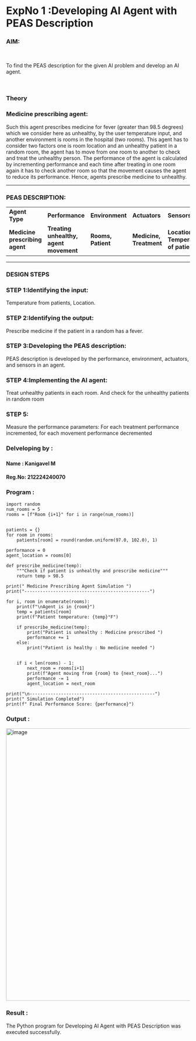 <h1>ExpNo 1 :Developing AI Agent with PEAS Description</h1>



<h3>AIM:</h3>
<br>
<p>To find the PEAS description for the given AI problem and develop an AI agent.</p>
<br>
<h3>Theory</h3>
<h3>Medicine prescribing agent:</h3>
<p>Such this agent prescribes medicine for fever (greater than 98.5 degrees) which we consider here as unhealthy, by the user temperature input, and another environment is rooms in the hospital (two rooms). This agent has to consider two factors one is room location and an unhealthy patient in a random room, the agent has to move from one room to another to check and treat the unhealthy person. The performance of the agent is calculated by incrementing performance and each time after treating in one room again it has to check another room so that the movement causes the agent to reduce its performance. Hence, agents prescribe medicine to unhealthy.</p>
<hr>
<h3>PEAS DESCRIPTION:</h3>
<table>
  <tr>
    <td><strong>Agent Type</strong></td>
    <td><strong>Performance</strong></td>
     <td><strong>Environment</strong></td>
    <td><strong>Actuators</strong></td>
    <td><strong>Sensors</strong></td>
  </tr>
    <tr>
    <td><strong>Medicine prescribing agent</strong></td>
    <td><strong>Treating unhealthy, agent movement</strong></td>
     <td><strong>Rooms, Patient</strong></td>
    <td><strong>Medicine, Treatment</strong></td>
    <td><strong>Location, Temperature of patient</strong></td>
  </tr>
</table>
<hr>
<H3>DESIGN STEPS</H3>
<h3>STEP 1:Identifying the input:</h3>
<p>Temperature from patients, Location.</p>
<h3>STEP 2:Identifying the output:</h3>
<p>Prescribe medicine if the patient in a random has a fever.</p>
<h3>STEP 3:Developing the PEAS description:</h3>
<p>PEAS description is developed by the performance, environment, actuators, and sensors in an agent.</p>
<h3>STEP 4:Implementing the AI agent:</h3>
<p>Treat unhealthy patients in each room. And check for the unhealthy patients in random room</p>
<h3>STEP 5:</h3>
<p>Measure the performance parameters: For each treatment performance incremented, for each movement performance decremented</p>
<h3>Delveloping by :<h3>
  <h4>Name : Kanigavel M <h4>
    <h4>Reg.No: 212224240070 <h4>
<H3>Program :</H3>
    
    import random
    num_rooms = 5   
    rooms = [f"Room {i+1}" for i in range(num_rooms)]


    patients = {}
    for room in rooms:
        patients[room] = round(random.uniform(97.0, 102.0), 1)

    performance = 0
    agent_location = rooms[0] 

    def prescribe_medicine(temp):
        """Check if patient is unhealthy and prescribe medicine"""
        return temp > 98.5

    print(" Medicine Prescribing Agent Simulation ")
    print("------------------------------------------------")

    for i, room in enumerate(rooms):
        print(f"\nAgent is in {room}")
        temp = patients[room]
        print(f"Patient temperature: {temp}°F")
    
        if prescribe_medicine(temp):
            print("Patient is unhealthy : Medicine prescribed ")
            performance += 1
        else:
            print("Patient is healthy : No medicine needed ")
    
   
        if i < len(rooms) - 1:
            next_room = rooms[i+1]
            print(f"Agent moving from {room} to {next_room}...")
            performance -= 1
            agent_location = next_room

    print("\n------------------------------------------------")
    print(" Simulation Completed")
    print(f" Final Performance Score: {performance}")

<H3>Output :</H3>
<img width="736" height="744" alt="image" src="https://github.com/user-attachments/assets/d8a41751-4f74-4cfc-a8d2-a0c9b39ba601" />
<h3>Result :</h3>
The Python program for Developing AI Agent with PEAS Description was executed successfully.
